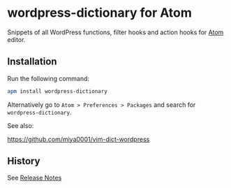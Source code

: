 # wordpress-dictionary for Atom

Snippets of all WordPress functions, filter hooks and action hooks for [Atom](https://atom.io/) editor.

## Installation

Run the following command:

```sh
apm install wordpress-dictionary
```
Alternatively go to `Atom > Preferences > Packages` and search for `wordpress-dictionary`.

See also:

https://github.com/miya0001/vim-dict-wordpress

## History
See [Release Notes](https://github.com/miya0001/atom-wordpress-dictionary/releases)

